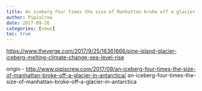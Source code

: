 ```yaml
---
title: An iceberg four times the size of Manhattan broke off a glacier in Antarctica
author: PipisCrew
date: 2017-09-26
categories: [news]
toc: true
---
```


https://www.theverge.com/2017/9/25/16361666/pine-island-glacier-iceberg-melting-climate-change-sea-level-rise

origin - http://www.pipiscrew.com/2017/09/an-iceberg-four-times-the-size-of-manhattan-broke-off-a-glacier-in-antarctica/ an-iceberg-four-times-the-size-of-manhattan-broke-off-a-glacier-in-antarctica